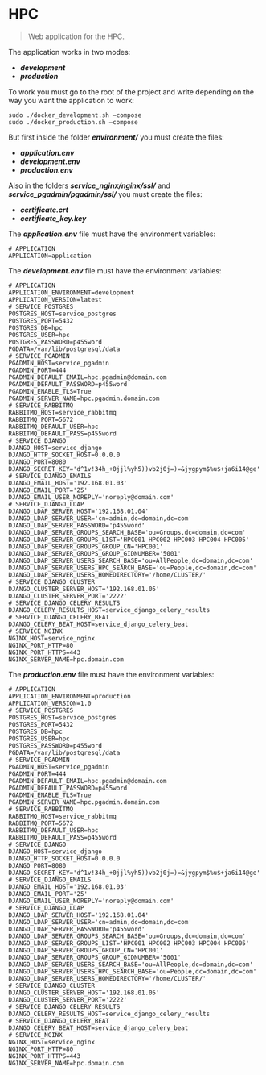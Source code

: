 # HPC 
> Web application for the HPC.

The application works in two modes:
+ ***development***
+ ***production***

To work you must go to the root of the project and write depending on the way you want the application to work:
``` [bash]
sudo ./docker_development.sh –compose
sudo ./docker_production.sh –compose
```

But first inside the folder ***environment/*** you must create the files:
+ ***application.env***
+ ***development.env***
+ ***production.env***

Also in the folders ***service_nginx/nginx/ssl/*** and ***service_pgadmin/pgadmin/ssl/*** you must create the files:
+ ***certificate.crt***
+ ***certificate_key.key***

The ***application.env*** file must have the environment variables:
```
# APPLICATION
APPLICATION=application
```

The ***development.env*** file must have the environment variables:
```
# APPLICATION
APPLICATION_ENVIRONMENT=development
APPLICATION_VERSION=latest
# SERVICE_POSTGRES
POSTGRES_HOST=service_postgres
POSTGRES_PORT=5432
POSTGRES_DB=hpc
POSTGRES_USER=hpc
POSTGRES_PASSWORD=p455word
PGDATA=/var/lib/postgresql/data
# SERVICE_PGADMIN
PGADMIN_HOST=service_pgadmin
PGADMIN_PORT=444
PGADMIN_DEFAULT_EMAIL=hpc.pgadmin@domain.com
PGADMIN_DEFAULT_PASSWORD=p455word
PGADMIN_ENABLE_TLS=True
PGADMIN_SERVER_NAME=hpc.pgadmin.domain.com
# SERVICE_RABBITMQ
RABBITMQ_HOST=service_rabbitmq
RABBITMQ_PORT=5672
RABBITMQ_DEFAULT_USER=hpc
RABBITMQ_DEFAULT_PASS=p455word
# SERVICE_DJANGO
DJANGO_HOST=service_django
DJANGO_HTTP_SOCKET_HOST=0.0.0.0
DJANGO_PORT=8080
DJANGO_SECRET_KEY='d^1v!34h_+0jjl%yh5))vb2j0j=)=&jygpym$%u$+ja6i14@ge'
# SERVICE_DJANGO_EMAILS
DJANGO_EMAIL_HOST='192.168.01.03'
DJANGO_EMAIL_PORT='25'
DJANGO_EMAIL_USER_NOREPLY='noreply@domain.com'
# SERVICE_DJANGO_LDAP
DJANGO_LDAP_SERVER_HOST='192.168.01.04'
DJANGO_LDAP_SERVER_USER='cn=admin,dc=domain,dc=com'
DJANGO_LDAP_SERVER_PASSWORD='p455word'
DJANGO_LDAP_SERVER_GROUPS_SEARCH_BASE='ou=Groups,dc=domain,dc=com'
DJANGO_LDAP_SERVER_GROUPS_LIST='HPC001 HPC002 HPC003 HPC004 HPC005'
DJANGO_LDAP_SERVER_GROUPS_GROUP_CN='HPC001'
DJANGO_LDAP_SERVER_GROUPS_GROUP_GIDNUMBER='5001'
DJANGO_LDAP_SERVER_USERS_SEARCH_BASE='ou=AllPeople,dc=domain,dc=com'
DJANGO_LDAP_SERVER_USERS_HPC_SEARCH_BASE='ou=People,dc=domain,dc=com'
DJANGO_LDAP_SERVER_USERS_HOMEDIRECTORY='/home/CLUSTER/'
# SERVICE_DJANGO_CLUSTER
DJANGO_CLUSTER_SERVER_HOST='192.168.01.05'
DJANGO_CLUSTER_SERVER_PORT='2222'
# SERVICE_DJANGO_CELERY_RESULTS
DJANGO_CELERY_RESULTS_HOST=service_django_celery_results
# SERVICE_DJANGO_CELERY_BEAT
DJANGO_CELERY_BEAT_HOST=service_django_celery_beat
# SERVICE_NGINX
NGINX_HOST=service_nginx
NGINX_PORT_HTTP=80
NGINX_PORT_HTTPS=443
NGINX_SERVER_NAME=hpc.domain.com
```

The ***production.env*** file must have the environment variables:
```
# APPLICATION
APPLICATION_ENVIRONMENT=production
APPLICATION_VERSION=1.0
# SERVICE_POSTGRES
POSTGRES_HOST=service_postgres
POSTGRES_PORT=5432
POSTGRES_DB=hpc
POSTGRES_USER=hpc
POSTGRES_PASSWORD=p455word
PGDATA=/var/lib/postgresql/data
# SERVICE_PGADMIN
PGADMIN_HOST=service_pgadmin
PGADMIN_PORT=444
PGADMIN_DEFAULT_EMAIL=hpc.pgadmin@domain.com
PGADMIN_DEFAULT_PASSWORD=p455word
PGADMIN_ENABLE_TLS=True
PGADMIN_SERVER_NAME=hpc.pgadmin.domain.com
# SERVICE_RABBITMQ
RABBITMQ_HOST=service_rabbitmq
RABBITMQ_PORT=5672
RABBITMQ_DEFAULT_USER=hpc
RABBITMQ_DEFAULT_PASS=p455word
# SERVICE_DJANGO
DJANGO_HOST=service_django
DJANGO_HTTP_SOCKET_HOST=0.0.0.0
DJANGO_PORT=8080
DJANGO_SECRET_KEY='d^1v!34h_+0jjl%yh5))vb2j0j=)=&jygpym$%u$+ja6i14@ge'
# SERVICE_DJANGO_EMAILS
DJANGO_EMAIL_HOST='192.168.01.03'
DJANGO_EMAIL_PORT='25'
DJANGO_EMAIL_USER_NOREPLY='noreply@domain.com'
# SERVICE_DJANGO_LDAP
DJANGO_LDAP_SERVER_HOST='192.168.01.04'
DJANGO_LDAP_SERVER_USER='cn=admin,dc=domain,dc=com'
DJANGO_LDAP_SERVER_PASSWORD='p455word'
DJANGO_LDAP_SERVER_GROUPS_SEARCH_BASE='ou=Groups,dc=domain,dc=com'
DJANGO_LDAP_SERVER_GROUPS_LIST='HPC001 HPC002 HPC003 HPC004 HPC005'
DJANGO_LDAP_SERVER_GROUPS_GROUP_CN='HPC001'
DJANGO_LDAP_SERVER_GROUPS_GROUP_GIDNUMBER='5001'
DJANGO_LDAP_SERVER_USERS_SEARCH_BASE='ou=AllPeople,dc=domain,dc=com'
DJANGO_LDAP_SERVER_USERS_HPC_SEARCH_BASE='ou=People,dc=domain,dc=com'
DJANGO_LDAP_SERVER_USERS_HOMEDIRECTORY='/home/CLUSTER/'
# SERVICE_DJANGO_CLUSTER
DJANGO_CLUSTER_SERVER_HOST='192.168.01.05'
DJANGO_CLUSTER_SERVER_PORT='2222'
# SERVICE_DJANGO_CELERY_RESULTS
DJANGO_CELERY_RESULTS_HOST=service_django_celery_results
# SERVICE_DJANGO_CELERY_BEAT
DJANGO_CELERY_BEAT_HOST=service_django_celery_beat
# SERVICE_NGINX
NGINX_HOST=service_nginx
NGINX_PORT_HTTP=80
NGINX_PORT_HTTPS=443
NGINX_SERVER_NAME=hpc.domain.com
```
